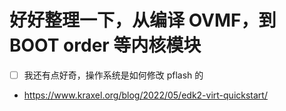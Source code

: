 # 好好整理一下，从编译 OVMF，到 BOOT order 等内核模块

- [ ] 我还有点好奇，操作系统是如何修改 pflash 的

- https://www.kraxel.org/blog/2022/05/edk2-virt-quickstart/
